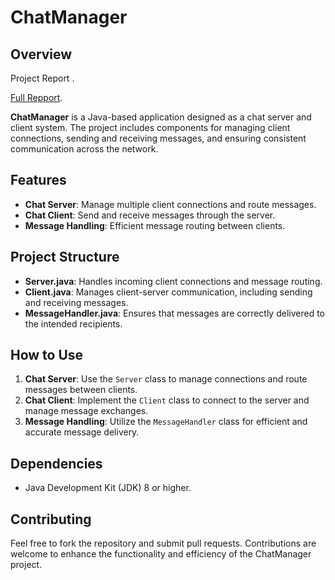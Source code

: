 # ChatManager

## Overview
Project Report .

[Full Repport](https://github.com/Silent0Wings/ChatManager/blob/994e024f8392feb68ff29fa1d53fb9b8367405db/Github.pdf).

**ChatManager** is a Java-based application designed as a chat server and client system. The project includes components for managing client connections, sending and receiving messages, and ensuring consistent communication across the network.

## Features
- **Chat Server**: Manage multiple client connections and route messages.
- **Chat Client**: Send and receive messages through the server.
- **Message Handling**: Efficient message routing between clients.

## Project Structure

- **Server.java**: Handles incoming client connections and message routing.
- **Client.java**: Manages client-server communication, including sending and receiving messages.
- **MessageHandler.java**: Ensures that messages are correctly delivered to the intended recipients.

## How to Use
1. **Chat Server**: Use the `Server` class to manage connections and route messages between clients.
2. **Chat Client**: Implement the `Client` class to connect to the server and manage message exchanges.
3. **Message Handling**: Utilize the `MessageHandler` class for efficient and accurate message delivery.

## Dependencies
- Java Development Kit (JDK) 8 or higher.

## Contributing
Feel free to fork the repository and submit pull requests. Contributions are welcome to enhance the functionality and efficiency of the ChatManager project.
